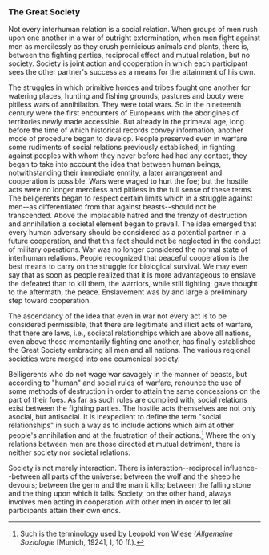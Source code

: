 ### The Great Society 

Not every interhuman relation is a social relation. When groups of men rush upon one another in a war of outright extermination, when men fight against men as mercilessly as they crush pernicious animals and plants, there is, between the fighting parties, reciprocal effect and mutual relation, but no society. Society is joint action and cooperation in which each participant sees the other partner's success as a means for the attainment of his own.

The struggles in which primitive hordes and tribes fought one another for watering places, hunting and fishing grounds, pastures and booty were pitiless wars of annihilation. They were total wars. So in the nineteenth century were the first encounters of Europeans with the aborigines of territories newly made accessible. But already in the primeval age, long before the time of which historical records convey information, another mode of procedure began to develop. People preserved even in warfare some rudiments of social relations previously established; in fighting against peoples with whom they never before had had any contact, they began to take into account the idea that between human beings, notwithstanding their immediate enmity, a later arrangement and cooperation is possible. Wars were waged to hurt the foe; but the hostile acts were no longer merciless and pitiless in the full sense of these terms. The beligerents began to respect certain limits which in a struggle against men--as differentiated from that against beasts--should not be transcended. Above the implacable hatred and the frenzy of destruction and annihilation a societal element began to prevail. The idea emerged that every human adversary should be considered as a potential partner in a future cooperation, and that this fact should not be neglected in the conduct of military operations. War was no longer considered the normal state of interhuman relations. People recognized that peaceful cooperation is the best means to carry on the struggle for biological survival. We may even say that as soon as people realized that it is more advantageous to enslave the defeated than to kill them, the warriors, while still fighting, gave thought to the aftermath, the peace. Enslavement was by and large a preliminary step toward cooperation.

The ascendancy of the idea that even in war not every act is to be considered permissible, that there are legitimate and illicit acts of warfare, that there are laws, i.e., societal relationships which are above all nations, even above those momentarily fighting one another, has finally established the Great Society embracing all men and all nations. The various regional societies were merged into one ecumenical society.

Belligerents who do not wage war savagely in the manner of beasts, but according to "human" and social rules of warfare, renounce the use of some methods of destruction in order to attain the same concessions on the part of their foes. As far as such rules are complied with, social relations exist between the fighting parties. The hostile acts themselves are not only asocial, but antisocial. It is inexpedient to define the term "social relationships" in such a way as to include actions which aim at other people's annihilation and at the frustration of their actions.[^8] Where the only relations between men are those directed at mutual detriment, there is neither society nor societal relations.

Society is not merely interaction. There is interaction--reciprocal influence--between all parts of the universe: between the wolf and the sheep he devours; between the germ and the man it kills; between the falling stone and the thing upon which it falls. Society, on the other hand, always involves men acting in cooperation with other men in order to let all participants attain their own ends.


[^8]: Such is the terminology used by Leopold von Wiese (*Allgemeine Soziologie* [Munich, 1924], I, 10 ff.).
